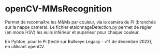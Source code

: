 # openCV-MMsRecognition

Permet de reconnaître les M&Ms par couleur, via la caméra du Pi (branchée sur la nappe camera).
Le fichier etalonnageDetection.py permet de régler (en mode HSV) les euils inférieur et supérieur pour chaque couleur.

En Pyhton, pour le Pi (testé sur Bullseye Legacy - v11 de décembre 2023), en utilisant openCV.

